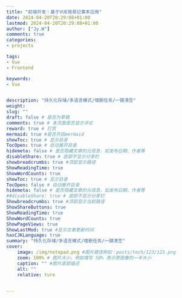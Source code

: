 ```yaml
---
title: "前端开发｜基于VUE简易记事本应用"
date: 2024-04-20T20:29:08+01:00
lastmod: 2024-04-20T20:29:08+01:00
author: ["Jy.W"]
comments: true 
categories:
- projects

tags:
- Vue
- Frontend

keywords:
- Vue


description: "持久化存储/多语言模式/增删任务/一键清空"
weight:
slug: ""
draft: false # 是否为草稿
comments: true # 本页面是否显示评论
reward: true # 打赏
mermaid: true #是否开启mermaid
showToc: true # 显示目录
TocOpen: true # 自动展开目录
hidemeta: false # 是否隐藏文章的元信息，如发布日期、作者等
disableShare: true # 底部不显示分享栏
showbreadcrumbs: true #顶部显示路径
ShowReadingTime: true
ShowWordCounts: true
showToc: true # 显示目录
TocOpen: false # 自动展开目录
hidemeta: false # 是否隐藏文章的元信息，如发布日期、作者等
##disableShare: true # 底部不显示分享栏
Showbreadcrumbs: true #顶部显示当前路径
ShowShareButtons: true
ShowReadingTime: true
ShowWordCounts: true
ShowPageViews: true
ShowLastMod: true #显示文章更新时间
hasCJKLanguage: true
summary: "持久化存储/多语言模式/增删任务/一键清空"
cover:
    image: /img/notepad.png #图片路径例如：posts/tech/123/123.png
    zoom: 100% # 图片大小，例如填写 50% 表示原图像的一半大小
    caption: "" #图片底部描述
    alt: ""
    relative: ture
 

---
```





